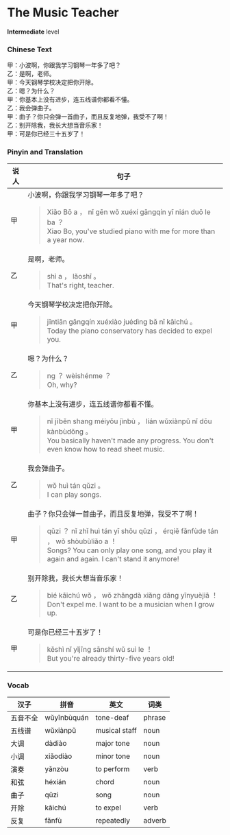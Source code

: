 # The Music Teacher
**Intermediate** level
### Chinese Text
甲：小波啊，你跟我学习钢琴一年多了吧？<br />乙：是啊，老师。<br />甲：今天钢琴学校决定把你开除。<br />乙：嗯？为什么？<br />甲：你基本上没有进步，连五线谱你都看不懂。<br />乙：我会弹曲子。<br />甲：曲子？你只会弹一首曲子，而且反复地弹，我受不了啊！<br />乙：别开除我，我长大想当音乐家！<br />甲：可是你已经三十五岁了！

### Pinyin and Translation
|说人|句子|
|----|----|
|甲|小波啊，你跟我学习钢琴一年多了吧？<blockquote>Xiǎo Bō a ， nǐ gēn wǒ xuéxí gāngqín yī nián duō le ba ？<br />Xiao Bo, you've studied piano with me for more than a year now.</blockquote>|
|乙|是啊，老师。<blockquote>shì a ， lǎoshī 。<br />That's right, teacher.</blockquote>|
|甲|今天钢琴学校决定把你开除。<blockquote>jīntiān gāngqín xuéxiào juédìng bǎ nǐ kāichú 。<br />Today the piano conservatory has decided to expel you.</blockquote>|
|乙|嗯？为什么？<blockquote>ng ？ wèishénme ？<br />Oh, why?</blockquote>|
|甲|你基本上没有进步，连五线谱你都看不懂。<blockquote>nǐ jīběn shang méiyǒu jìnbù ， lián wǔxiànpǔ nǐ dōu kànbùdǒng 。<br />You basically haven't made any progress. You don't even know how to read sheet music.</blockquote>|
|乙|我会弹曲子。<blockquote>wǒ huì tán qǔzi 。<br />I can play songs.</blockquote>|
|甲|曲子？你只会弹一首曲子，而且反复地弹，我受不了啊！<blockquote>qǔzi ？ nǐ zhǐ huì tán yī shǒu qǔzi ， érqiě fǎnfùde tán ， wǒ shòubùliǎo a ！<br />Songs? You can only play one song, and you play it again and again. I can't stand it anymore!</blockquote>|
|乙|别开除我，我长大想当音乐家！<blockquote>bié kāichú wǒ ， wǒ zhǎngdà xiǎng dāng yīnyuèjiā ！<br />Don't expel me. I want to be a musician when I grow up.</blockquote>|
|甲|可是你已经三十五岁了！<blockquote>kěshì nǐ yǐjīng sānshí wǔ suì le ！<br />But you're already thirty-five years old!</blockquote>|
### Vocab
|汉子|拼音|英文|词类|
|----|----|----|----|
|五音不全|wǔyīnbùquán|tone-deaf|phrase|
|五线谱|wǔxiànpǔ|musical staff|noun|
|大调|dàdiào|major tone|noun|
|小调|xiǎodiào|minor tone|noun|
|演奏|yǎnzòu|to perform|verb|
|和弦|héxián|chord|noun|
|曲子|qǔzi|song|noun|
|开除|kāichú|to expel|verb|
|反复|fǎnfù|repeatedly|adverb|